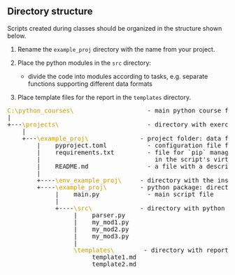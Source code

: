 ## Directory structure

Scripts created during classes should be organized in the structure shown below.

1. Rename the `example_proj` directory with the name from your project.

2. Place the python modules in the `src` directory:
   - divide the code into modules according to tasks, e.g. separate functions supporting different data formats

3. Place template files for the report in the `templates` directory.


<style>
 .green {
    color: #CC9900;
}
</style>

<pre>
<span class="green">C:\python_courses\</span>                    - main python course folder
|
+---<span class="green">\projects\</span>                        - directory with exercises/projects
    |   
    +---<span class="green">\example_proj\</span>              - project folder: data format conversion (csv, json, xml)
        |    pyproject.toml           - configuration file for script installation
        |    requirements.txt         - file for `pip` manager: list of modules to be installed
        |                               in the script's virtual environment
        |    README.md                - a file with a description of the project and how the script works
        |    
        +----<span class="green">\env_example_proj\</span>     - directory with the installed virtual environment
        +----<span class="green">\example_proj\</span>         - python package: directory containing python files
             |    main.py             - main script file
             |    
             +----<span class="green">\src\</span>             - directory with python modules
                  |    parser.py
                  |    my_mod1.py
                  |    my_mod2.py
                  |    my_mod3.py
                  |
                  <span class="green">\templates\</span>        - directory with report template files
                       template1.md
                       template2.md
</pre>


